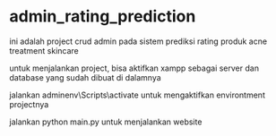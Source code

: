 # admin_rating_prediction
ini adalah project crud admin pada sistem prediksi rating produk acne treatment skincare

untuk menjalankan project, bisa aktifkan xampp sebagai server dan database yang sudah dibuat di dalamnya

jalankan adminenv\Scripts\activate untuk mengaktifkan environtment projectnya

jalankan python main.py untuk menjalankan website
